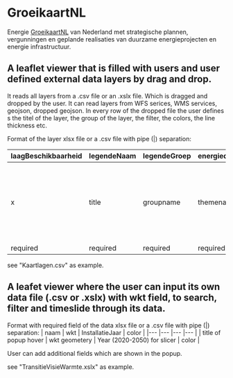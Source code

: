 # GroeikaartNL
Energie [GroeikaartNL](https://rvo-nl.github.io/GroeikaartNL) van Nederland met strategische plannen, vergunningen en geplande realisaties van duurzame energieprojecten en energie infrastructuur.

## A leaflet viewer that is filled with users and user defined external data layers by drag and drop.
It reads all layers from a .csv file or an .xslx file. Which is dragged and dropped by the user. 
It can read layers from WFS serices, WMS services, geojson, dropped geojson. 
In every row of the dropped file the user defines s the titel of the layer, the group of the layer, the filter, the colors, the line thickness etc.


Format of the layer xlsx file or a .csv file with pipe (|) separation:

| laagBeschikbaarheid |	legendeNaam |	legendeGroep |	energiedragerNetten	| dataType |	url |	laagNaam |	cqlFilter |	popup	| fig	| fillColor |	color	| weight	| opacity |	fillOpacity	| dash	| radius |	zoomMin	| zoomMax| 
| --- |--- |--- |--- |--- |--- |--- |--- |--- |--- |--- |--- |--- |--- |--- |--- |--- |--- |--- |
|x|title|groupname| themename |wms, wfs,geojson| url of WFS service or WMS service or name of dropped geojson| layername | filter| popupfiledname |figure for legend (circle, rect, line)| fillcolor | linecolor | thickness of line | opacity of line |	fillOpacity of polygon	| dash of line	| radius of points |	view zoom minimum	| view zoom maximum | 
|required | required | required | required | required | required | required | optional | optional | required | required | required | optional | optional | optional | optional | optional | optional | optional | 

see "Kaartlagen.csv" as example.


## A leafet viewer where the user can input its own data file (.csv or .xslx) with wkt field, to search, filter and timeslide through its data.

Format with required field of the data xlsx file or a .csv file with pipe (|) separation:
| naam | wkt | InstallatieJaar | color |
|--- |--- |--- |--- |
| title of popup hover | wkt geometery | Year (2020-2050) for slicer | color |

User can add additional fields which are shown in the popup.

see "TransitieVisieWarmte.xslx" as example.
